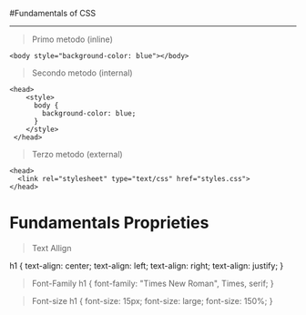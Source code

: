 #Fundamentals of CSS
_____________________
> Primo metodo (inline)
```
<body style="background-color: blue"></body>
```

> Secondo metodo (internal)
```
<head>
    <style>
      body {
        background-color: blue;
      }
    </style>
 </head>
```

> Terzo metodo (external)
```
<head>
  <link rel="stylesheet" type="text/css" href="styles.css">
</head>
```

# Fundamentals Proprieties
> Text Allign 

h1 {
  text-align: center;
  text-align: left;
  text-align: right;
  text-align: justify;
}

> Font-Family 
h1 {
  font-family: "Times New Roman", Times, serif;
}

> Font-size
h1 {
  font-size: 15px;
  font-size: large;
  font-size: 150%;
}


